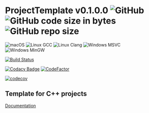 # ProjectTemplate v0.1.0.0 ![GitHub](https://img.shields.io/github/license/flagarde/ProjectTemplate) ![GitHub code size in bytes](https://img.shields.io/github/languages/code-size/flagarde/ProjectTemplate) ![GitHub repo size](https://img.shields.io/github/repo-size/flagarde/ProjectTemplate) #

![macOS](https://github.com/flagarde/ProjectTemplate/workflows/macOS/badge.svg?branch=master)
![Linux GCC](https://github.com/flagarde/ProjectTemplate/workflows/Linux%20GCC/badge.svg)
![Linux Clang](https://github.com/flagarde/ProjectTemplate/workflows/Linux%20Clang/badge.svg)
![Windows MSVC](https://github.com/flagarde/ProjectTemplate/workflows/Windows%20MSVC/badge.svg)
![Windows MinGW](https://github.com/flagarde/ProjectTemplate/workflows/Windows%20MinGW/badge.svg)

[![Build Status](https://travis-ci.com/flagarde/ProjectTemplate.svg?branch=master)](https://travis-ci.com/flagarde/ProjectTemplate)

[![Codacy Badge](https://api.codacy.com/project/badge/Grade/e6a6bfa2dbef4060a99fdfe1ef244a9e)](https://app.codacy.com/manual/flagarde/ProjectTemplate?utm_source=github.com&utm_medium=referral&utm_content=flagarde/ProjectTemplate&utm_campaign=Badge_Grade_Dashboard)
[![CodeFactor](https://www.codefactor.io/repository/github/flagarde/ProjectTemplate/badge)](https://www.codefactor.io/repository/github/flagarde/ProjectTemplate)

[![codecov](https://codecov.io/gh/flagarde/ProjectTemplate/branch/master/graph/badge.svg)](https://codecov.io/gh/flagarde/ProjectTemplate)

## Template for C++ projects ##

[Documentation](https://flagarde.github.io/ProjectTemplate/)
